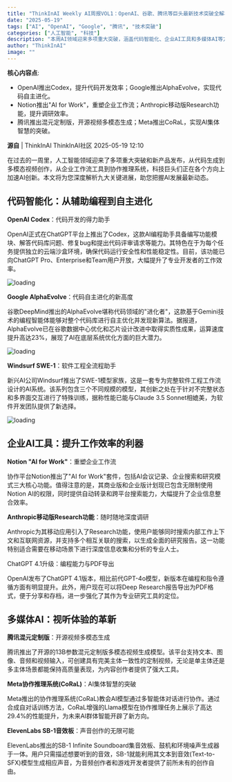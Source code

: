 ```yaml
---
title: "ThinkInAI Weekly AI周报VOL1：OpenAI、谷歌、腾讯等巨头最新技术突破全解析"
date: "2025-05-19"
tags: ["AI", "OpenAI", "Google", "腾讯", "技术突破"]
categories: ["人工智能", "科技"]
description: "本周AI领域迎来多项重大突破，涵盖代码智能化、企业AI工具和多媒体AI等方向。"
author: "ThinkInAI"
image: ""
---
```



**核心内容点**: 
- OpenAI推出Codex，提升代码开发效率；Google推出AlphaEvolve，实现代码自主进化。
- Notion推出"AI for Work"，重塑企业工作流；Anthropic移动版Research功能，提升调研效率。
-  腾讯推出混元定制版，开源视频多模态生成；Meta推出CoRaL，实现AI集体智慧的突破。

**源自** | ThinkInAI  ThinkInAI社区   2025-05-19 12:10  
  
在过去的一周里，人工智能领域迎来了多项重大突破和新产品发布，从代码生成到多模态视频创作，从企业工作流工具到协作推理系统，科技巨头们正在各个方向上加速AI创新。本文将为您深度解析九大关键进展，助您把握AI发展最新动态。  
## 代码智能化：从辅助编程到自主进化  
  
**OpenAI Codex**：代码开发的得力助手  
  
OpenAI正式在ChatGPT平台上推出了Codex，这款AI编程助手具备编写功能模块、解答代码库问题、修复bug和提出代码评审请求等能力。其特色在于为每个任务提供独立的云端沙盒环境，确保代码运行安全性和性能稳定性。目前，该功能已向ChatGPT Pro、Enterprise和Team用户开放，大幅提升了专业开发者的工作效率。  
  
![loading](https://ai.programnotes.cn/img/ai/b0054b2b8f539452b2d95f52edd903e5.other)  
  
  
**Google AlphaEvolve**：代码自主进化的新高度  
  
谷歌DeepMind推出的AlphaEvolve堪称代码领域的"进化者"，这款基于Gemini技术的编程智能体能够对整个代码库进行自主优化并发现新算法。据报道，AlphaEvolve已在谷歌数据中心优化和芯片设计改进中取得实质性成果，运算速度提升高达23%，展现了AI在底层系统优化方面的巨大潜力。  
  
![loading](https://ai.programnotes.cn/img/ai/0ac54c5cb2afe50ccb5aefc2afb76513.other)  
  
**Windsurf SWE-1**：软件工程全流程助手  
  
新兴AI公司Windsurf推出了SWE-1模型家族，这是一套专为完整软件工程工作流设计的AI系统。该系列包含三个不同规模的模型，其创新之处在于针对不完整状态和多界面交互进行了特殊训练，据称性能已能与Claude 3.5 Sonnet相媲美，为软件开发团队提供了新选择。  
  
![loading](https://ai.programnotes.cn/img/ai/132a361a956c84cbaa27cc3b93c41b87.other)  

## 企业AI工具：提升工作效率的利器  
  
**Notion "AI for Work"**：重塑企业工作流  
  
协作平台Notion推出了"AI for Work"套件，包括AI会议记录、企业搜索和研究模式三大核心功能。值得注意的是，其商业版和企业版计划现已包含无限制使用Notion AI的权限，同时提供自动转录和跨平台搜索能力，大幅提升了企业信息整合效率。  
  
  
  
**Anthropic移动版Research功能**：随时随地深度调研  
  
Anthropic为其移动应用引入了Research功能，使用户能够同时搜索内部工作上下文和互联网资源，并支持多个相互关联的搜索，以生成全面的研究报告。这一功能特别适合需要在移动场景下进行深度信息收集和分析的专业人士。  
  
ChatGPT 4.1升级：编程能力与PDF导出  
  
OpenAI发布了ChatGPT 4.1版本，相比前代GPT-4o模型，新版本在编程和指令遵循方面有明显提升。此外，用户现在可以将Deep Research报告导出为PDF格式，便于分享和存档，进一步强化了其作为专业研究工具的定位。  
  
## 多媒体AI：视听体验的革新  
  
**腾讯混元定制版**：开源视频多模态生成  
  
腾讯推出了开源的13B参数混元定制版多模态视频生成模型。该平台支持文本、图像、音频和视频输入，可创建具有完美主体一致性的定制视频，无论是单主体还是多主体场景都能保持高质量表现，为内容创作者提供了强大工具。    
  
**Meta协作推理系统(CoRaL)**：AI集体智慧的突破  
  
Meta推出的协作推理系统(CoRaL)教会AI模型通过多智能体对话进行协作。通过合成自对话训练方法，CoRaL增强的Llama模型在协作推理任务上展示了高达29.4%的性能提升，为未来AI群体智能开辟了新方向。  
  
  
  
**ElevenLabs SB-1音效板**：声音创作的无限可能  
  
ElevenLabs推出的SB-1 Infinite Soundboard集音效板、鼓机和环境噪声生成器于一体。用户只需描述想要听到的音效，SB-1就能利用其文本到音效(Text-to-SFX)模型生成相应声音，为音频创作者和游戏开发者提供了前所未有的创作自由。  
  
  
  
  
  
